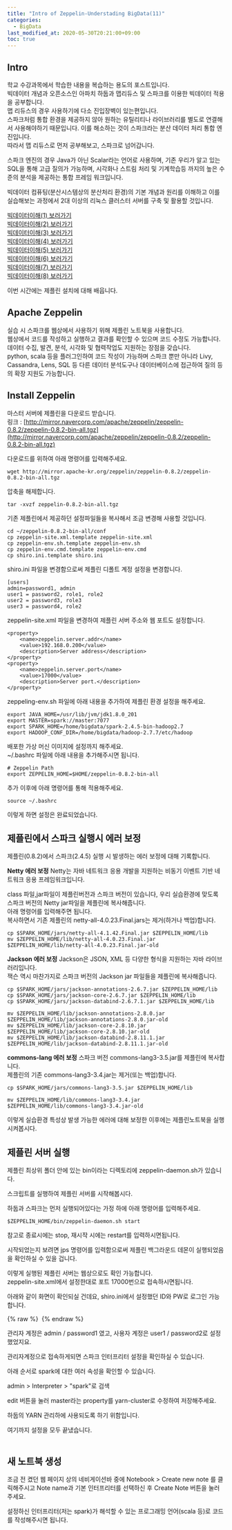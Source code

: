 ```yaml
---
title: "Intro of Zeppelin-Understading BigData(11)"
categories: 
  - BigData
last_modified_at: 2020-05-30T20:21:00+09:00
toc: true
---
```


Intro
---
학교 수강과목에서 학습한 내용을 복습하는 용도의 포스트입니다.<br/>
빅데이터 개념과 오픈소스인 아파치 하둡과 맵리듀스 및 스파크를 이용한 빅데이터 적용을 공부합니다.<br/>
맵 리듀스의 경우 사용하기에 다소 진입장벽이 있는편입니다.<br/> 스파크처럼 통합 환경을 제공하지 않아 원하는 유틸리티나 라이브러리를 별도로 연결해서 사용해야하기 때문입니다. 이를 해소하는 것이 스파크라는 분산 데이터 처리 통합 엔진입니다.<br/>
따라서 맵 리듀스로 먼저 공부해보고, 스파크로 넘어갑니다.<br/>

스파크 엔진의 경우 Java가 아닌 Scalar라는 언어로 사용하며, 기존 우리가 알고 있는 SQL을 통해 고급 질의가 가능하며, 시각화나 스트림 처리 및 기계학습등 까지의 높은 수준의 분석을 제공하는 통합 프레임 워크입니다.<br/>

빅데이터 컴퓨팅(분산시스템상의 분산처리 환경)의 기본 개념과 원리를 이해하고 이를 실습해보는 과정에서 2대 이상의 리눅스 클러스터 서버를 구축 및 활용할 것입니다.<br/>

[빅데이터이해(1) 보러가기](https://ohjinjin.github.io/bigdata/bigdata-1/)<br/>
[빅데이터이해(2) 보러가기](https://ohjinjin.github.io/bigdata/bigdata-2/)<br/>
[빅데이터이해(3) 보러가기](https://ohjinjin.github.io/bigdata/bigdata-3/)<br/>
[빅데이터이해(4) 보러가기](https://ohjinjin.github.io/bigdata/bigdata-4/)<br/>
[빅데이터이해(5) 보러가기](https://ohjinjin.github.io/bigdata/bigdata-5/)<br/>
[빅데이터이해(6) 보러가기](https://ohjinjin.github.io/bigdata/bigdata-6/)<br/>
[빅데이터이해(7) 보러가기](https://ohjinjin.github.io/bigdata/bigdata-7/)<br/>
[빅데이터이해(8) 보러가기](https://ohjinjin.github.io/bigdata/bigdata-7/)<br/>

이번 시간에는 제플린 설치에 대해 배웁니다.<br/>

Apache Zeppelin
---
실습 시 스파크를 웹상에서 사용하기 위해 제플린 노트북을 사용합니다.<br/>
웹상에서 코드를 작성하고 실행하고 결과를 확인할 수 있으며 코드 수정도 가능합니다.<br/>
데이터 수집, 발견, 분석, 시각화 및 협력작업도 지원하는 장점을 갖습니다.<br/>
python, scala 등을 플러그인하여 코드 작성이 가능하며 스파크 뿐만 아니라 Livy, Cassandra, Lens, SQL 등 다른 데이터 분석도구나 데이터베이스에 접근하여 질의 등의 확장 지원도 가능합니다.<br/>

Install Zeppelin
---
마스터 서버에 제플린을 다운로드 받습니다.<br/>
링크 : [http://mirror.navercorp.com/apache/zeppelin/zeppelin-0.8.2/zeppelin-0.8.2-bin-all.tgz](http://mirror.navercorp.com/apache/zeppelin/zeppelin-0.8.2/zeppelin-0.8.2-bin-all.tgz)<br/>

다운로드를 위하여 아래 명령어를 입력해주세요.<br/>
~~~
wget http://mirror.apache-kr.org/zeppelin/zeppelin-0.8.2/zeppelin-0.8.2-bin-all.tgz
~~~

압축을 해제합니다.<br/>
~~~
tar -xvzf zeppelin-0.8.2-bin-all.tgz
~~~

기존 제플린에서 제공하던 설정파일들을 복사해서 조금 변경해 사용할 것입니다.<br/>
~~~
cd ~/zeppelin-0.8.2-bin-all/conf
cp zeppelin-site.xml.template zeppelin-site.xml
cp zeppelin-env.sh.template zeppelin-env.sh
cp zeppelin-env.cmd.template zeppelin-env.cmd
cp shiro.ini.template shiro.ini
~~~

shiro.ini 파일을 변경함으로써 제플린 디폴트 계정 설정을 변경합니다.<br/>
~~~
[users]
admin=password1, admin
user1 = password2, role1, role2
user2 = password3, role3
user3 = password4, role2
~~~

zeppelin\-site.xml 파일을 변경하여 제플린 서버 주소와 웹 포트도 설정합니다.<br/>
~~~
<property>
	<name>zeppelin.server.addr</name>
	<value>192.168.0.200</value>
	<description>Server address</description>
</property>
<property>
	<name>zeppelin.server.port</name>
	<value>17000</value>
	<description>Server port.</description>
</property>
~~~


zeppeling\-env.sh 파일에 아래 내용을 추가하여 제플린 환경 설정을 해주세요.<br/>
~~~
export JAVA_HOME=/usr/lib/jvm/jdk1.8.0_201
export MASTER=spark://master:7077
export SPARK_HOME=/home/bigdata/spark-2.4.5-bin-hadoop2.7
export HADOOP_CONF_DIR=/home/bigdata/hadoop-2.7.7/etc/hadoop
~~~

배포한 가상 머신 이미지에 설정까지 해주세요.<br/>
\~/.bashrc 파일에 아래 내용을 추가해주시면 됩니다.<br/>
~~~
# Zeppelin Path
export ZEPPELIN_HOME=$HOME/zeppelin-0.8.2-bin-all
~~~

추가 이후에 아래 명령어를 통해 적용해주세요.<br/>
~~~
source ~/.bashrc
~~~

이렇게 하면 설정은 완료되었습니다.<br/>

제플린에서 스파크 실행시 에러 보정
---
제플린(0.8.2)에서 스파크(2.4.5) 실행 시 발생하는 에러 보정에 대해 기록합니다.<br/>

**Netty 에러 보정**
Netty는 자바 네트워크 응용 개발을 지원하는 비동기 이벤트 기반 네트워크 응용 프레임워크입니다.<br/>

class 파일,jar파일이 제플린버전과 스파크 버전이 있습니다, 우리 실습환경에 맞도록 스파크 버전의 Netty jar파일을 제플린에 복사해줍니다.<br/>
아래 명령어를 입력해주면 됩니다.<br/>
복사하면서 기존 제플린의 netty\-all\-4.0.23.Final.jars는 제거(하거나 백업)합니다.<br/>

~~~
cp $SPARK_HOME/jars/netty-all-4.1.42.Final.jar $ZEPPELIN_HOME/lib
mv $ZEPPELIN_HOME/lib/netty-all-4.0.23.Final.jar $ZEPPELIN_HOME/lib/netty-all-4.0.23.Final.jar-old
~~~

**Jackson 에러 보정**
Jackson은 JSON, XML 등 다양한 형식을 지원하는 자바 라이브러리입니다.<br/>
잭슨 역시 마찬가지로 스파크 버전의 Jackson jar 파일들을 제플린에 복사해줍니다.<br/>

~~~
cp $SPARK_HOME/jars/jackson-annotations-2.6.7.jar $ZEPPELIN_HOME/lib
cp $SPARK_HOME/jars/jackson-core-2.6.7.jar $ZEPPELIN_HOME/lib
cp $SPARK_HOME/jars/jackson-databind-2.6.7.1.jar $ZEPPELIN_HOME/lib

mv $ZEPPELIN_HOME/lib/jackson-annotations-2.8.0.jar $ZEPPELIN_HOME/lib/jackson-annotations-2.8.0.jar-old
mv $ZEPPELIN_HOME/lib/jackson-core-2.8.10.jar $ZEPPELIN_HOME/lib/jackson-core-2.8.10.jar-old
mv $ZEPPELIN_HOME/lib/jackson-databind-2.8.11.1.jar $ZEPPELIN_HOME/lib/jackson-databind-2.8.11.1.jar-old
~~~

**commons\-lang 에러 보정**
스파크 버전 commons\-lang3\-3.5.jar를 제플린에 복사합니다.<br/>
제플린의 기존 commons\-lang3\-3.4.jar는 제거(또는 백업)합니다.<br/>
~~~
cp $SPARK_HOME/jars/commons-lang3-3.5.jar $ZEPPELIN_HOME/lib

mv $ZEPPELIN_HOME/lib/commons-lang3-3.4.jar $ZEPPELIN_HOME/lib/commons-lang3-3.4.jar-old
~~~

이렇게 실습환경 특성상 발생 가능한 에러에 대해 보정한 이후에는 제플린노트북을 실행시켜봅시다.<br/>

제플린 서버 실행
---
제플린 최상위 폴더 안에 있는 bin이라는 디렉토리에 zeppelin\-daemon.sh가 있습니다.<br/>

스크립트를 실행하여 제플린 서버를 시작해봅시다.<br/>

하둡과 스파크는 먼저 실행되어있다는 가정 하에 아래 명령어를 입력해주세요.<br/>

~~~
$ZEPPELIN_HOME/bin/zeppelin-daemon.sh start
~~~

참고로 종료시에는 stop, 재시작 시에는 restart를 입력하시면됩니다.<br/>

시작되었는지 보려면 jps 명령어를 입력함으로써 제플린 백그라운드 데몬이 실행되었음을 확인하실 수 있을 겁니다.<br/>

이렇게 실행된 제플린 서버는 웹상으로도 확인 가능합니다.<br/>
zeppelin\-site.xml에서 설정한대로 포트 17000번으로 접속하시면됩니다.<br/>

아래와 같이 화면이 확인되실 건데요, shiro.ini에서 설정했던 ID와 PW로 로그인 가능합니다.<br/>

{% raw %} <img src="https://ohjinjin.github.io/assets/images/20200418bigdata/capture65.JPG" alt=""> {% endraw %}

관리자 계정은 admin / password1 였고, 사용자 계정은 user1 / password2로 설정했었지요.<br/>

관리자계정으로 접속하게되면 스파크 인터프리터 설정을 확인하실 수 있습니다.<br/>

아래 순서로 spark에 대한 여러 속성을 확인할 수 있습니다.<br/>

admin \> Interpreter \> "spark"로 검색

edit 버튼을 눌러 master라는 property를 yarn\-cluster로 수정하여 저장해주세요.<br/>

하둡의 YARN 관리하에 사용되도록 하기 위함입니다.<br/>

여기까지 설정을 모두 끝냈습니다.<br/>
<br/>

새 노트북 생성
---
조금 전 켰던 웹 페이지 상의 네비게이션바 중에 Notebook \> Create new note 를 클릭해주시고 Note name과 기본 인터프리터를 선택하신 후 Create Note 버튼을 눌러주세요.<br/>

설정하신 인터프리터(저는 spark)가 해석할 수 있는 프로그래밍 언어(scala 등)로 코드를 작성해주시면 됩니다.<br/>

